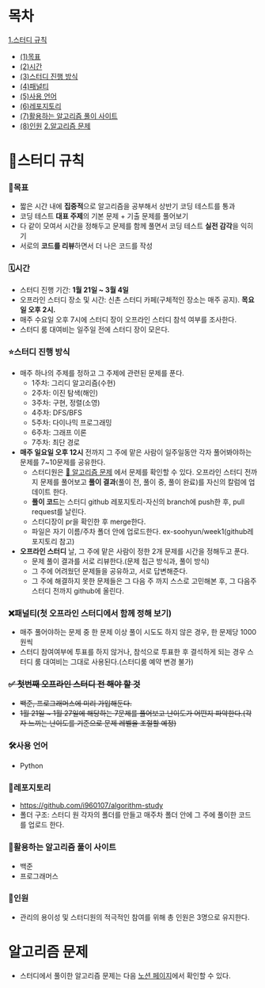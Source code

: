 # 목차
[1.스터디 규칙](#스터디-규칙)  
+ [(1)목표](#목표)
+ [(2)시간](#시간)
+ [(3)스터디 진행 방식](#스터디-진행-방식)
+ [(4)패널티](#패널티)
+ [(5)사용 언어](#사용-언어)
+ [(6)레포지토리](#레포지토리)
+ [(7)활용하는 알고리즘 풀이 사이트](#활용하는-알고리즘-풀이-사이트)
+ [(8)인원](#인원)
[2.알고리즘 문제](#알고리즘-문제)  

# 🚨스터디 규칙

### 🎯목표

- 짧은 시간 내에 **집중적**으로 알고리즘을 공부해서 상반기 코딩 테스트를 통과
- 코딩 테스트 **대표 주제**의 기본 문제 + 기출 문제를 풀어보기
- 다 같이 모여서 시간을 정해두고 문제를 함께 풀면서 코딩 테스트 **실전 감각**을 익히기
- 서로의 **코드를 리뷰**하면서 더 나은 코드를 작성

### 🗓️시간

- 스터디 진행 기간:  **1월 21일 ~ 3월 4일**
- 오프라인 스터디 장소 및 시간: 신촌 스터디 카페(구체적인 장소는 매주 공지). **목요일 오후 2시.**
- 매주 수요일 오후 7시에 스터디 장이 오프라인 스터디 참석 여부를 조사한다.
- 스터디 룸 대여비는 일주일 전에 스터디 장이 모은다.

### ⭐️스터디 진행 방식

- 매주 하나의 주제를 정하고 그 주제에 관련된 문제를 푼다.
    - 1주차: 그리디 알고리즘(수현)
    - 2주차: 이진 탐색(해인)
    - 3주차: 구현, 정렬(소영)
    - 4주차: DFS/BFS
    - 5주차: 다이나믹 프로그래밍
    - 6주차: 그래프 이론
    - 7주차: 최단 경로
- **매주 일요일 오후 12시** 전까지 그 주에 맡은 사람이 일주일동안 각자 풀어봐야하는 문제를 7~10문제를 공유한다.
    - 스터디원은 [📖 알고리즘 문제](https://www.notion.so/d86884bbf54d42688bdf52eef054a4c2) 에서 문제를 확인할 수 있다. 오프라인 스터디 전까지 문제를 풀어보고 **풀이 결과**(풀이 전, 풀이 중, 풀이 완료)를 자신의 칼럼에 업데이트 한다.
    - **풀이 코드**는 스터디 github 레포지토리-자신의 branch에 push한 후, pull request를 날린다.
    - 스터디장이 pr을 확인한 후 merge한다.
    - 파일은 자기 이름/주차  폴더 안에 업로드한다. ex-soohyun/week1(github레포지토리 참고)
- **오프라인 스터디** 날, 그 주에 맡은 사람이 정한 2개 문제를 시간을 정해두고 푼다.
    - 문제 풀이 결과를 서로 리뷰한다.(문제 접근 방식과, 풀이 방식)
    - 그 주에 어려웠던 문제들을 공유하고, 서로 답변해준다.
    - 그 주에 해결하지 못한 문제들은 그 다음 주 까지 스스로 고민해본 후, 그 다음주 스터디 전까지 github에 올린다.

### ❌패널티(첫 오프라인 스터디에서 함께 정해 보기)

- 매주 풀어야하는 문제 중 한 문제 이상 풀이 시도도 하지 않은 경우, 한 문제당 1000원씩
- 스터디 참여여부에 투표를 하지 않거나, 참석으로 투표한 후 결석하게 되는 경우 스터디 룸 대여비는 그대로 사용된다.(스터디룸 예약 변경 불가)

### ~~✅ 첫번째 오프라인 스터디 전 해야 할 것~~

- ~~백준, 프로그래머스에 미리 가입해둔다.~~
- ~~1월 21일 ~ 1월 27일에 해당하는 7문제를 풀어보고 난이도가 어떤지 파악한다.(각자 느끼는 난이도를 기준으로 문제 레벨을 조절할 예정)~~

### 🛠️사용 언어

- Python

### 💾레포지토리

- https://github.com/i960107/algorithm-study
- 폴더 구조: 스터디 원 각자의 폴더를 만들고 매주차 폴더 안에 그 주에 풀이한 코드를 업로드 한다.

### 🔖활용하는 알고리즘 풀이 사이트

- 백준
- 프로그래머스

### 👯인원

- 관리의 용이성 및 스터디원의 적극적인 참여를 위해 총 인원은 3명으로 유지한다.



# 알고리즘 문제
+ 스터디에서 풀이한 알고리즘 문제는 다음 [노션 페이지](https://smooth-budget-2cf.notion.site/3595b7795704458ab894b089c69e2eb6)에서 확인할 수 있다. 
